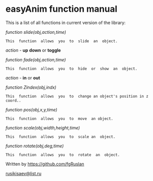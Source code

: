 # easyAnim  function  manual

This  is  a  list  of  all  functions  in  current  version  of  the  library:

*function slide(obj,action,time)*
```
This  function  allows  you  to  slide  an  object.
```
*action* - **up** **down** or **toggle**


*function fade(obj,action,time)*
```
This  function  allows  you  to  hide  or  show  an  object.
```
*action* - **in** or **out**


*function Zindex(obj,indx)*
```
This  function  allows  you  to  change an object's position in z coord..
```

*function pos(obj,x,y,time)*
```
This  function  allows  you  to  move  an object.
```

*function scale(obj,width,height,time)*
```
This  function  allows  you  to  scale an  object.
```

*function rotate(obj,deg,time)*
```
This  function  allows  you  to  rotate  an  object.
```

Written  by  https://github.com/fgRuslan

rusikisaev@list.ru
